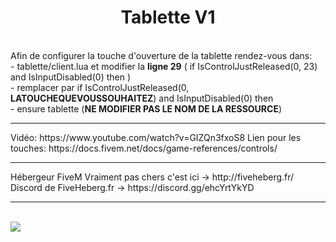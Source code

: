 <center><h1>Tablette V1</h1></center><br>
Afin de configurer la touche d'ouverture de la tablette rendez-vous dans:<br>
- tablette/client.lua et modifier la <b>ligne 29</b> ( if IsControlJustReleased(0, 23) and IsInputDisabled(0) then )<br>
- remplacer par if IsControlJustReleased(0, <b>LATOUCHEQUEVOUSSOUHAITEZ</b>) and IsInputDisabled(0) then<br>
- ensure tablette (<b>NE MODIFIER PAS LE NOM DE LA RESSOURCE</b>)
<hr>
Vidéo: https://www.youtube.com/watch?v=GIZQn3fxoS8
Lien pour les touches: https://docs.fivem.net/docs/game-references/controls/
<hr>
Hébergeur FiveM Vraiment pas chers c'est ici -> http://fiveheberg.fr/ <br>
Discord de FiveHeberg.fr -> https://discord.gg/ehcYrtYkYD
<hr><br>
<img src="https://i.goopics.net/5vi4wn.png">

